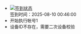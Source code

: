 - [![签到状态](https://github.com/p7wm/Cloud189-Actions/actions/workflows/main.yml/badge.svg?branch=main)](https://github.com/p7wm/Cloud189-Actions/actions/workflows/main.yml) <br> 签到时间：2025-08-10 00:46:00
- 开始执行帐号1
- 设备ID不存在，需要二次设备校验
